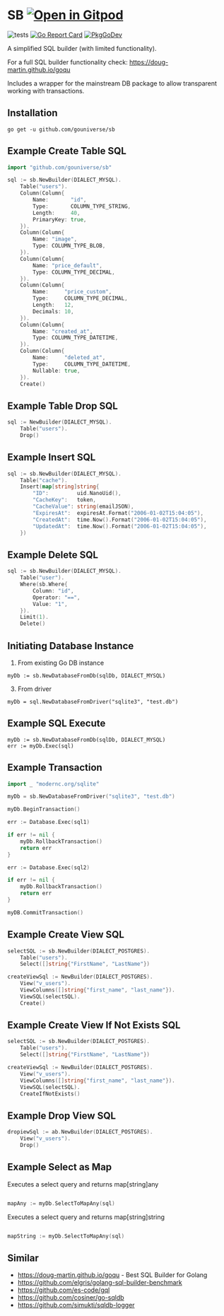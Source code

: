 # SB <a href="https://gitpod.io/#https://github.com/gouniverse/sb" style="float:right:"><img src="https://gitpod.io/button/open-in-gitpod.svg" alt="Open in Gitpod" loading="lazy"></a>

![tests](https://github.com/gouniverse/sb/workflows/tests/badge.svg)
[![Go Report Card](https://goreportcard.com/badge/github.com/gouniverse/sb)](https://goreportcard.com/report/github.com/gouniverse/sb)
[![PkgGoDev](https://pkg.go.dev/badge/github.com/gouniverse/sb)](https://pkg.go.dev/github.com/gouniverse/sb)

A simplified SQL builder (with limited functionality).

For a full SQL builder functionality check: https://doug-martin.github.io/goqu

Includes a wrapper for the mainstream DB package to allow transparent working with transactions.


## Installation

```ssh
go get -u github.com/gouniverse/sb
```


## Example Create Table SQL

```go
import "github.com/gouniverse/sb"

sql := sb.NewBuilder(DIALECT_MYSQL).
	Table("users").
	Column(Column{
		Name:       "id",
		Type:       COLUMN_TYPE_STRING,
		Length:     40,
		PrimaryKey: true,
	}).
	Column(Column{
		Name: "image",
		Type: COLUMN_TYPE_BLOB,
	}).
	Column(Column{
		Name: "price_default",
		Type: COLUMN_TYPE_DECIMAL,
	}).
	Column(Column{
		Name:     "price_custom",
		Type:     COLUMN_TYPE_DECIMAL,
		Length:   12,
		Decimals: 10,
	}).
	Column(Column{
		Name: "created_at",
		Type: COLUMN_TYPE_DATETIME,
	}).
	Column(Column{
		Name:     "deleted_at",
		Type:     COLUMN_TYPE_DATETIME,
		Nullable: true,
	}).
	Create()
```

## Example Table Drop SQL

```go
sql := NewBuilder(DIALECT_MYSQL).
	Table("users").
	Drop()
```


## Example Insert SQL

```go	
sql := sb.NewBuilder(DIALECT_MYSQL).
	Table("cache").
	Insert(map[string]string{
		"ID":         uid.NanoUid(),
		"CacheKey":   token,
		"CacheValue": string(emailJSON),
		"ExpiresAt":  expiresAt.Format("2006-01-02T15:04:05"),
		"CreatedAt":  time.Now().Format("2006-01-02T15:04:05"),
		"UpdatedAt":  time.Now().Format("2006-01-02T15:04:05"),
	})
```

## Example Delete SQL

```go
sql := sb.NewBuilder(DIALECT_MYSQL).
	Table("user").
	Where(sb.Where{
		Column: "id",
		Operator: "==",
		Value: "1",
	}).
	Limit(1).
	Delete()
```

## Initiating Database Instance

1) From existing Go DB instance
```
myDb := sb.NewDatabaseFromDb(sqlDb, DIALECT_MYSQL)
```

3) From driver
```
myDb = sql.NewDatabaseFromDriver("sqlite3", "test.db")
```

## Example SQL Execute

```
myDb := sb.NewDatabaseFromDb(sqlDb, DIALECT_MYSQL)
err := myDb.Exec(sql)
```

## Example Transaction

```go
import _ "modernc.org/sqlite"

myDb = sb.NewDatabaseFromDriver("sqlite3", "test.db")

myDb.BeginTransaction()

err := Database.Exec(sql1)

if err != nil {
	myDb.RollbackTransaction()
	return err
}

err := Database.Exec(sql2)

if err != nil {
	myDb.RollbackTransaction()
	return err
}

myDB.CommitTransaction()

```

## Example Create View SQL

```go
selectSQL := sb.NewBuilder(DIALECT_POSTGRES).
	Table("users").
	Select([]string{"FirstName", "LastName"})

createViewSql := NewBuilder(DIALECT_POSTGRES).
	View("v_users").
	ViewColumns([]string{"first_name", "last_name"}).
	ViewSQL(selectSQL).
	Create()
```

## Example Create View If Not Exists SQL

```go
selectSQL := sb.NewBuilder(DIALECT_POSTGRES).
	Table("users").
	Select([]string{"FirstName", "LastName"})

createViewSql := NewBuilder(DIALECT_POSTGRES).
	View("v_users").
	ViewColumns([]string{"first_name", "last_name"}).
	ViewSQL(selectSQL).
	CreateIfNotExists()
```


## Example Drop View SQL

```go
dropiewSql := ab.NewBuilder(DIALECT_POSTGRES).
	View("v_users").
	Drop()
```


## Example Select as Map

Executes a select query and returns map[string]any

```go

mapAny := myDb.SelectToMapAny(sql)

```

Executes a select query and returns map[string]string

```go

mapString := myDb.SelectToMapAny(sql)

```



## Similar

- https://doug-martin.github.io/goqu - Best SQL Builder for Golang
- https://github.com/elgris/golang-sql-builder-benchmark
- https://github.com/es-code/gql
- https://github.com/cosiner/go-sqldb
- https://github.com/simukti/sqldb-logger

